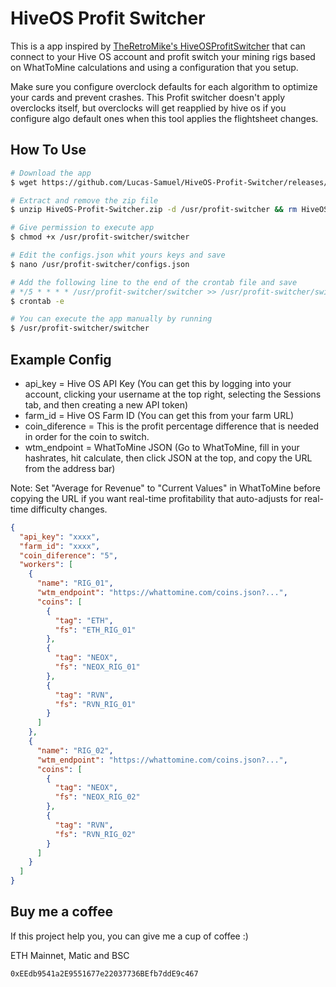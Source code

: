 # HiveOS Profit Switcher
This is a app inspired by [TheRetroMike's HiveOSProfitSwitcher](https://github.com/TheRetroMike/HiveOSProfitSwitcher) that can connect to your Hive OS account and profit switch your mining rigs based on WhatToMine calculations and using a configuration that you setup.

Make sure you configure overclock defaults for each algorithm to optimize your cards and prevent crashes. This Profit switcher doesn't apply overclocks itself, but overclocks will get reapplied by hive os if you configure algo default ones when this tool applies the flightsheet changes.

## How To Use
```bash
# Download the app
$ wget https://github.com/Lucas-Samuel/HiveOS-Profit-Switcher/releases/latest/download/HiveOS-Profit-Switcher.zip

# Extract and remove the zip file
$ unzip HiveOS-Profit-Switcher.zip -d /usr/profit-switcher && rm HiveOS-Profit-Switcher.zip

# Give permission to execute app
$ chmod +x /usr/profit-switcher/switcher

# Edit the configs.json whit yours keys and save
$ nano /usr/profit-switcher/configs.json

# Add the following line to the end of the crontab file and save
# */5 * * * * /usr/profit-switcher/switcher >> /usr/profit-switcher/switcher.log
$ crontab -e

# You can execute the app manually by running
$ /usr/profit-switcher/switcher
```

## Example Config

- api_key = Hive OS API Key (You can get this by logging into your account, clicking your username at the top right, selecting the Sessions tab, and then creating a new API token)
- farm_id = Hive OS Farm ID (You can get this from your farm URL)
- coin_diference = This is the profit percentage difference that is needed in order for the coin to switch.
- wtm_endpoint = WhatToMine JSON (Go to WhatToMine, fill in your hashrates, hit calculate, then click JSON at the top, and copy the URL from the address bar)

Note: Set "Average for Revenue" to "Current Values" in WhatToMine before copying the URL if you want real-time profitability that auto-adjusts for real-time difficulty changes.

```json
{
  "api_key": "xxxx",
  "farm_id": "xxxx",
  "coin_diference": "5",
  "workers": [
    {
      "name": "RIG_01",
      "wtm_endpoint": "https://whattomine.com/coins.json?...",
      "coins": [
        {
          "tag": "ETH",
          "fs": "ETH_RIG_01"
        },
        {
          "tag": "NEOX",
          "fs": "NEOX_RIG_01"
        },
        {
          "tag": "RVN",
          "fs": "RVN_RIG_01"
        }
      ]
    },
    {
      "name": "RIG_02",
      "wtm_endpoint": "https://whattomine.com/coins.json?...",
      "coins": [
        {
          "tag": "NEOX",
          "fs": "NEOX_RIG_02"
        },
        {
          "tag": "RVN",
          "fs": "RVN_RIG_02"
        }
      ]
    }
  ]
}
```

## Buy me a coffee
If this project help you, you can give me a cup of coffee :)

ETH Mainnet, Matic and BSC

```
0xEEdb9541a2E9551677e22037736BEfb7ddE9c467
```